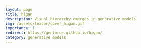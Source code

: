 ```yaml
---
layout: page
title: higan
description: Visual hierarchy emerges in generative models
img: /assets/teaser/cover_higan.gif
importance: 1
redirect: https://genforce.github.io/higan/
category: generative models
---
```


